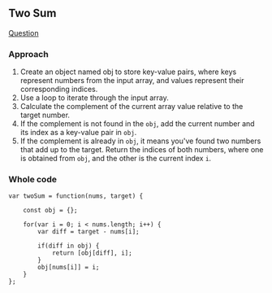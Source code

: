 ## Two Sum

[Question](https://leetcode.com/problems/two-sum)

### Approach

1. Create an object named obj to store key-value pairs, where keys represent numbers from the input array, and values represent their corresponding indices.
2. Use a loop to iterate through the input array.
3. Calculate the complement of the current array value relative to the target number.
4. If the complement is not found in the `obj`, add the current number and its index as a key-value pair in `obj`.
5. If the complement is already in `obj`, it means you've found two numbers that add up to the target. Return the indices of both numbers, where one is obtained from `obj`, and the other is the current index `i`.

### Whole code

```
var twoSum = function(nums, target) {

    const obj = {};

    for(var i = 0; i < nums.length; i++) {
        var diff = target - nums[i];

        if(diff in obj) {
            return [obj[diff], i];
        }
        obj[nums[i]] = i;
    }
};
```
